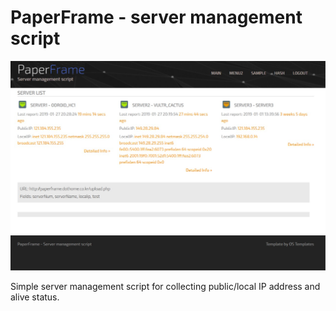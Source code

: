 ﻿# PaperFrame - server management script

![ScreenShot](MISC/screenshot.jpg)

Simple server management script for collecting public/local IP address and alive status.
